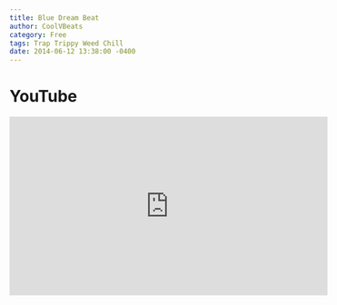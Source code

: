 ```yaml
---
title: Blue Dream Beat
author: CoolVBeats
category: Free
tags: Trap Trippy Weed Chill
date: 2014-06-12 13:38:00 -0400
---
```


# YouTube
<iframe width="560" height="315" src="https://www.youtube.com/embed/4wnA_smH8KA?si=x9dCx4IuNpVSdEA8" title="YouTube video player" frameborder="0" allow="accelerometer; autoplay; clipboard-write; encrypted-media; gyroscope; picture-in-picture; web-share" referrerpolicy="strict-origin-when-cross-origin" allowfullscreen></iframe>

